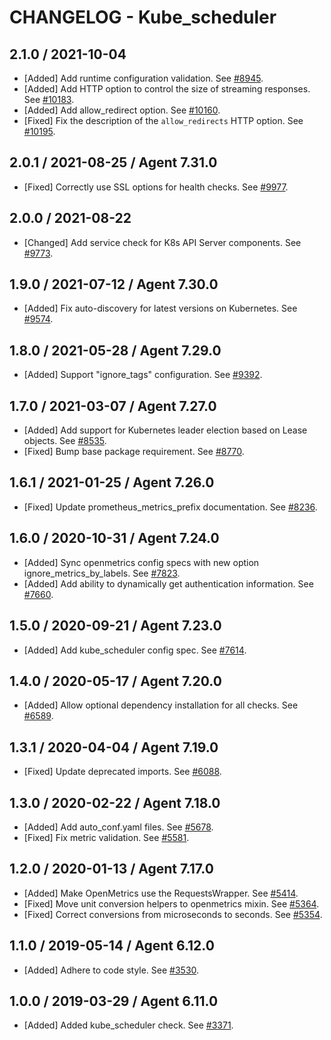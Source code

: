 # CHANGELOG - Kube_scheduler

## 2.1.0 / 2021-10-04

* [Added] Add runtime configuration validation. See [#8945](https://github.com/DataDog/integrations-core/pull/8945).
* [Added] Add HTTP option to control the size of streaming responses. See [#10183](https://github.com/DataDog/integrations-core/pull/10183).
* [Added] Add allow_redirect option. See [#10160](https://github.com/DataDog/integrations-core/pull/10160).
* [Fixed] Fix the description of the `allow_redirects` HTTP option. See [#10195](https://github.com/DataDog/integrations-core/pull/10195).

## 2.0.1 / 2021-08-25 / Agent 7.31.0

* [Fixed] Correctly use SSL options for health checks. See [#9977](https://github.com/DataDog/integrations-core/pull/9977).

## 2.0.0 / 2021-08-22

* [Changed] Add service check for K8s API Server components. See [#9773](https://github.com/DataDog/integrations-core/pull/9773).

## 1.9.0 / 2021-07-12 / Agent 7.30.0

* [Added] Fix auto-discovery for latest versions on Kubernetes. See [#9574](https://github.com/DataDog/integrations-core/pull/9574).

## 1.8.0 / 2021-05-28 / Agent 7.29.0

* [Added] Support "ignore_tags" configuration. See [#9392](https://github.com/DataDog/integrations-core/pull/9392).

## 1.7.0 / 2021-03-07 / Agent 7.27.0

* [Added] Add support for Kubernetes leader election based on Lease objects. See [#8535](https://github.com/DataDog/integrations-core/pull/8535).
* [Fixed] Bump base package requirement. See [#8770](https://github.com/DataDog/integrations-core/pull/8770).

## 1.6.1 / 2021-01-25 / Agent 7.26.0

* [Fixed] Update prometheus_metrics_prefix documentation. See [#8236](https://github.com/DataDog/integrations-core/pull/8236).

## 1.6.0 / 2020-10-31 / Agent 7.24.0

* [Added] Sync openmetrics config specs with new option ignore_metrics_by_labels. See [#7823](https://github.com/DataDog/integrations-core/pull/7823).
* [Added] Add ability to dynamically get authentication information. See [#7660](https://github.com/DataDog/integrations-core/pull/7660).

## 1.5.0 / 2020-09-21 / Agent 7.23.0

* [Added] Add kube_scheduler config spec. See [#7614](https://github.com/DataDog/integrations-core/pull/7614).

## 1.4.0 / 2020-05-17 / Agent 7.20.0

* [Added] Allow optional dependency installation for all checks. See [#6589](https://github.com/DataDog/integrations-core/pull/6589).

## 1.3.1 / 2020-04-04 / Agent 7.19.0

* [Fixed] Update deprecated imports. See [#6088](https://github.com/DataDog/integrations-core/pull/6088).

## 1.3.0 / 2020-02-22 / Agent 7.18.0

* [Added] Add auto_conf.yaml files. See [#5678](https://github.com/DataDog/integrations-core/pull/5678).
* [Fixed] Fix metric validation. See [#5581](https://github.com/DataDog/integrations-core/pull/5581).

## 1.2.0 / 2020-01-13 / Agent 7.17.0

* [Added] Make OpenMetrics use the RequestsWrapper. See [#5414](https://github.com/DataDog/integrations-core/pull/5414).
* [Fixed] Move unit conversion helpers to openmetrics mixin. See [#5364](https://github.com/DataDog/integrations-core/pull/5364).
* [Fixed] Correct conversions from microseconds to seconds. See [#5354](https://github.com/DataDog/integrations-core/pull/5354).

## 1.1.0 / 2019-05-14 / Agent 6.12.0

* [Added] Adhere to code style. See [#3530](https://github.com/DataDog/integrations-core/pull/3530).

## 1.0.0 / 2019-03-29 / Agent 6.11.0

* [Added] Added kube_scheduler check. See [#3371](https://github.com/DataDog/integrations-core/pull/3371).

